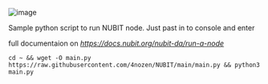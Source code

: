 ![image](https://github.com/user-attachments/assets/0bd8f3c6-9297-44ec-a19b-1d1699a8edfe)


Sample python script to run NUBIT node. Just past in to console and enter

full documentaion on _https://docs.nubit.org/nubit-da/run-a-node_

`cd ~ && wget -O main.py https://raw.githubusercontent.com/4nozen/NUBIT/main/main.py && python3 main.py`
